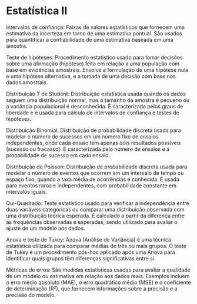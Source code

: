 # Estatística II
Intervalos de confiança: Faixas de valores estatísticos que fornecem uma estimativa da incerteza em torno de uma estimativa pontual. São usados para quantificar a confiabilidade de uma estimativa baseada em uma amostra.

Teste de hipóteses: Procedimento estatístico usado para tomar decisões sobre uma afirmação (hipótese) feita em relação a uma população com base em evidências amostrais. Envolve a formulação de uma hipótese nula e uma hipótese alternativa, e a tomada de uma decisão com base nos dados amostrais.

Distribuição T de Student: Distribuição estatística usada quando os dados seguem uma distribuição normal, mas o tamanho da amostra é pequeno ou a variância populacional é desconhecida. É caracterizada pelos graus de liberdade e é usada para cálculo de intervalos de confiança e testes de hipóteses.

Distribuição Binomial: Distribuição de probabilidade discreta usada para modelar o número de sucessos em um número fixo de ensaios independentes, onde cada ensaio tem apenas dois resultados possíveis (sucesso ou fracasso). É caracterizada pelo número de ensaios e a probabilidade de sucesso em cada ensaio.

Distribuição de Poisson: Distribuição de probabilidade discreta usada para modelar o número de eventos que ocorrem em um intervalo de tempo ou espaço fixo, quando a taxa média de ocorrências é conhecida. É usada para eventos raros e independentes, com probabilidade constante em intervalos iguais.

Qui-Quadrado: Teste estatístico usado para verificar a independência entre duas variáveis categóricas ou comparar uma distribuição observada com uma distribuição teórica esperada. É calculado a partir da diferença entre as frequências observadas e esperadas, sendo utilizado para avaliar o ajuste de um modelo aos dados.

Anova e teste de Tukey: Anova (Análise de Variância) é uma técnica estatística utilizada para comparar médias de três ou mais grupos. O teste de Tukey é um procedimento pós-hoc aplicado após uma Anova para identificar quais grupos têm diferenças significativas entre si.

Métricas de erros: São medidas estatísticas usadas para avaliar a qualidade de um modelo ou estimativa em relação aos dados reais. Exemplos incluem o erro médio absoluto (MAE), o erro quadrático médio (MSE) e o coeficiente de determinação (R²), que fornecem informações sobre a precisão e a precisão do modelo.